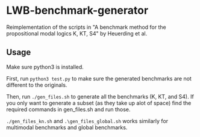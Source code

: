 # LWB-benchmark-generator
Reimplementation of the scripts in "A benchmark method for the propositional modal logics K, KT, S4" by Heuerding et al. 

## Usage
Make sure python3 is installed. 

First, run ```python3 test.py``` to make sure the generated benchmarks are not different to the originals. 

Then, run ```./gen_files.sh``` to generate all the benchmarks (K, KT, and S4).
If you only want to generate a subset (as they take up alot of space) find the required commands in gen_files.sh and run those. 

``./gen_files_kn.sh`` and ``.\gen_files_global.sh`` works similarly for multimodal benchmarks and global benchmarks.
